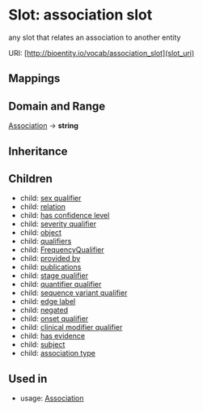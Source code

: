 # Slot: association slot


any slot that relates an association to another entity

URI: [http://bioentity.io/vocab/association_slot](slot_uri)
## Mappings

## Domain and Range

[Association](Association.md) -> **string**
## Inheritance

## Children

 *  child: [sex qualifier](sex_qualifier.md)
 *  child: [relation](relation.md)
 *  child: [has confidence level](has_confidence_level.md)
 *  child: [severity qualifier](severity_qualifier.md)
 *  child: [object](object.md)
 *  child: [qualifiers](qualifiers.md)
 *  child: [FrequencyQualifier](FrequencyQualifier.md)
 *  child: [provided by](provided_by.md)
 *  child: [publications](publications.md)
 *  child: [stage qualifier](stage_qualifier.md)
 *  child: [quantifier qualifier](quantifier_qualifier.md)
 *  child: [sequence variant qualifier](sequence_variant_qualifier.md)
 *  child: [edge label](edge_label.md)
 *  child: [negated](negated.md)
 *  child: [onset qualifier](onset_qualifier.md)
 *  child: [clinical modifier qualifier](clinical_modifier_qualifier.md)
 *  child: [has evidence](has_evidence.md)
 *  child: [subject](subject.md)
 *  child: [association type](association_type.md)
## Used in

 *  usage: [Association](Association.md)
